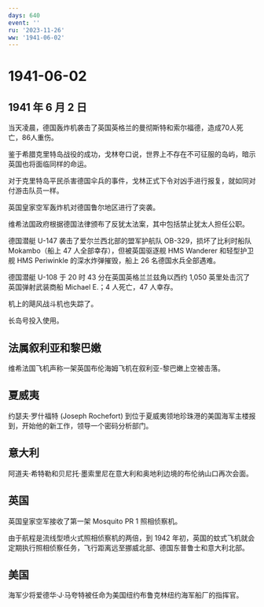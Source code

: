 ```yaml
---
days: 640
event: ''
ru: '2023-11-26'
ww: '1941-06-02'
---
```


# 1941-06-02

## 1941 年 6 月 2 日

当天凌晨，德国轰炸机袭击了英国英格兰的曼彻斯特和索尔福德，造成70人死亡，86人重伤。

鉴于希腊克里特岛战役的成功，戈林夸口说，世界上不存在不可征服的岛屿，暗示英国也将面临同样的命运。

对于克里特岛平民杀害德国伞兵的事件，戈林正式下令对凶手进行报复，就如同对付游击队员一样。

英国皇家空军轰炸机对德国鲁尔地区进行了突袭。

维希法国政府根据德国法律颁布了反犹太法案，其中包括禁止犹太人担任公职。

德国潜艇 U-147 袭击了爱尔兰西北部的盟军护航队 OB-329，损坏了比利时船队
Mokambo（船上 47 人全部幸存），但被英国驱逐舰 HMS Wanderer 和轻型护卫舰
HMS Periwinkle 的深水炸弹摧毁，船上 26 名德国水兵全部遇难。

德国潜艇 U-108 于 20 时 43 分在英国英格兰兰兹角以西约 1,050
英里处击沉了英国弹射武装商船 Michael E.；4 人死亡，47 人幸存。

机上的飓风战斗机也失踪了。

长岛号投入使用。

## 法属叙利亚和黎巴嫩

维希法国飞机声称一架英国布伦海姆飞机在叙利亚-黎巴嫩上空被击落。

## 夏威夷

约瑟夫·罗什福特 (Joseph Rochefort)
到位于夏威夷领地珍珠港的美国海军主楼报到，开始他的新工作，领导一个密码分析部门。

## 意大利

阿道夫·希特勒和贝尼托·墨索里尼在意大利和奥地利边境的布伦纳山口再次会面。

## 英国

英国皇家空军接收了第一架 Mosquito PR 1 照相侦察机。

由于航程是流线型喷火式照相侦察机的两倍，到 1942
年初，英国的蚊式飞机就会定期执行照相侦察任务，飞行距离远至挪威北部、德国东普鲁士和意大利北部。

## 美国

海军少将爱德华·J·马夸特被任命为美国纽约布鲁克林纽约海军船厂的指挥官。